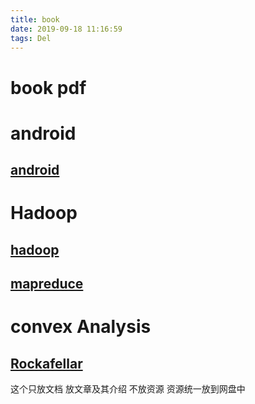 ```yaml
---
title: book
date: 2019-09-18 11:16:59
tags: Del
---
```

# book pdf

# android
## [android](./pdf/book/computer/android/Android.pdf)

# Hadoop
## [hadoop](./pdf/book/computer/haoop/HadoopBook.pdf)
## [mapreduce](./pdf/book/computer/haoop/MapReduce.pdf)

# convex Analysis
## [Rockafellar](./pdf/book/math/convex/Convex_Analysis\(Rockafellar\).pdf)

这个只放文档 放文章及其介绍 不放资源 资源统一放到网盘中